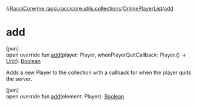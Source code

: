 //[RacciCore](../../../index.md)/[me.racci.raccicore.utils.collections](../index.md)/[OnlinePlayerList](index.md)/[add](add.md)

# add

[jvm]\
open override fun [add](add.md)(player: Player, whenPlayerQuitCallback: Player.() -&gt; [Unit](https://kotlinlang.org/api/latest/jvm/stdlib/kotlin/-unit/index.html)): [Boolean](https://kotlinlang.org/api/latest/jvm/stdlib/kotlin/-boolean/index.html)

Adds a new Player to the collection with a callback for when the player quits the server.

[jvm]\
open override fun [add](add.md)(element: Player): [Boolean](https://kotlinlang.org/api/latest/jvm/stdlib/kotlin/-boolean/index.html)
